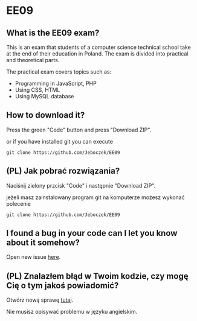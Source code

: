 # EE09
## What is the EE09 exam?
This is an exam that students of a computer science technical school take at the end of their education in Poland. The exam is divided into practical and theoretical parts.

The practical exam covers topics such as:
- Programming in JavaScript, PHP
- Using CSS, HTML
- Using MySQL database

## How to download it?
Press the green "Code" button and press "Download ZIP".

or if you have installed git you can execute

``` git clone https://github.com/Jeboczek/EE09 ```

## (PL) Jak pobrać rozwiązania?
Naciśnij zielony przcisk "Code" i następnie "Download ZIP".

jeżeli masz zainstalowany program git na komputerze możesz wykonać polecenie

``` git clone https://github.com/Jeboczek/EE09 ```

## I found a bug in your code can I let you know about it somehow?
Open new issue [here]([here](https://github.com/Jeboczek/EE09/issues)).

## (PL) Znalazłem błąd w Twoim kodzie, czy mogę Cię o tym jakoś powiadomić?
Otwórz nową sprawę [tutaj]([here](https://github.com/Jeboczek/EE09/issues)).

Nie musisz opisywać problemu w języku angielskim.

